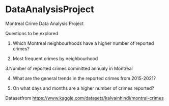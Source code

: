# DataAnalysisProject

Montreal Crime Data Analysis Project 

Questions to be explored

1. Which Montreal neighbourhoods have a higher number of reported crimes?
  
2. Most frequent crimes by neighbourhood

 3.Number of reported crimes committed annualy in Montreal

4. What are the general trends in the reported crimes from 2015-2021?

5. On what days and months are a higher number of crimes reported?



Datasetfrom 
https://www.kaggle.com/datasets/kalvainhindi/montral-crimes

